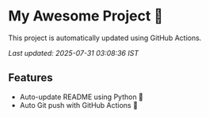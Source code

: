 # My Awesome Project 🚀

This project is automatically updated using GitHub Actions.

_Last updated: 2025-07-31 03:08:36 IST_

## Features
- Auto-update README using Python 🐍
- Auto Git push with GitHub Actions 🤖
